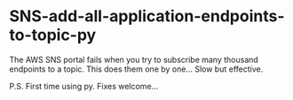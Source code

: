 # SNS-add-all-application-endpoints-to-topic-py
The AWS SNS portal fails when you try to subscribe many thousand endpoints to a topic. This does them one by one... Slow but effective.

P.S. First time using py. Fixes welcome...
